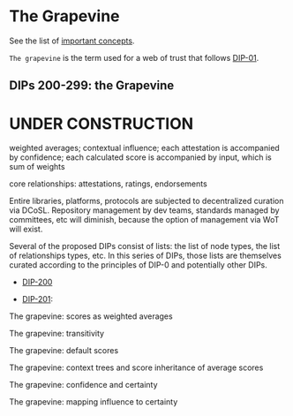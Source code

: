# The Grapevine

See the list of [important concepts](importantConcepts.md).

`The grapevine` is the term used for a web of trust that follows [DIP-01](../01.md).

## DIPs 200-299: the Grapevine

# UNDER CONSTRUCTION

weighted averages; contextual influence; each attestation is accompanied by confidence; each calculated score is accompanied by input, which is sum of weights

core relationships: attestations, ratings, endorsements

Entire libraries, platforms, protocols are subjected to decentralized curation via DCoSL. Repository management by dev teams, standards managed by committees, etc will diminish, because the option of management via WoT will exist.

Several of the proposed DIPs consist of lists: the list of node types, the list of relationships types, etc. In this series of DIPs, those lists are themselves curated according to the principles of DIP-0 and potentially other DIPs. 

- [DIP-200](200.md) 

- [DIP-201](201.md): 

The grapevine: scores as weighted averages

The grapevine: transitivity

The grapevine: default scores

The grapevine: context trees and score inheritance of average scores

The grapevine: confidence and certainty

The grapevine: mapping influence to certainty
